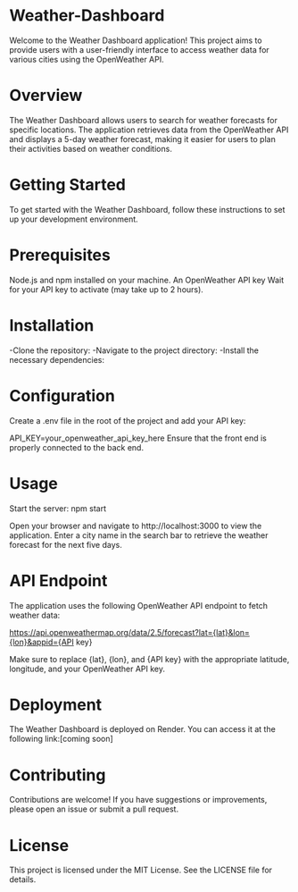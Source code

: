 # Weather-Dashboard
Welcome to the Weather Dashboard application! This project aims to provide users with a user-friendly interface to access weather data for various cities using the OpenWeather API.

# Overview
The Weather Dashboard allows users to search for weather forecasts for specific locations. The application retrieves data from the OpenWeather API and displays a 5-day weather forecast, making it easier for users to plan their activities based on weather conditions.

# Getting Started
To get started with the Weather Dashboard, follow these instructions to set up your development environment.

# Prerequisites
Node.js and npm installed on your machine.
An OpenWeather API key 
Wait for your API key to activate (may take up to 2 hours).

# Installation
-Clone the repository:
-Navigate to the project directory:
-Install the necessary dependencies:

# Configuration
Create a .env file in the root of the project and add your API key:

API_KEY=your_openweather_api_key_here
Ensure that the front end is properly connected to the back end.

# Usage
Start the server:
npm start

Open your browser and navigate to http://localhost:3000 to view the application.
Enter a city name in the search bar to retrieve the weather forecast for the next five days.

# API Endpoint
The application uses the following OpenWeather API endpoint to fetch weather data:

https://api.openweathermap.org/data/2.5/forecast?lat={lat}&lon={lon}&appid={API key}

Make sure to replace {lat}, {lon}, and {API key} with the appropriate latitude, longitude, and your OpenWeather API key.

# Deployment
The Weather Dashboard is deployed on Render. You can access it at the following link:[coming soon]

# Contributing
Contributions are welcome! If you have suggestions or improvements, please open an issue or submit a pull request.

# License
This project is licensed under the MIT License. See the LICENSE file for details.

